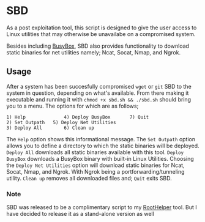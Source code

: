 # SBD
As a post exploitation tool, this script is designed to give the user access to Linux utilities that may otherwise be unavailabe on a compromised system.

Besides including [BusyBox](https://busybox.net/about.html), SBD also provides functionality to download static binaries for net utilities namely; Ncat, Socat, Nmap, and Ngrok.

## Usage

After a system has been succesfully compromised `wget` or `git` SBD to the system in question, depending on what's available. From there making it executable and running it with `chmod +x sbd.sh && ./sbd.sh` should bring you to a menu. The options for which are as follows;

```
1) Help			     4) Deploy BusyBox	     7) Quit
2) Set Outpath	 5) Deploy Net Utilities
3) Deploy All		 6) Clean up
```
The `Help` option shows this informational message. The `Set Outpath` option allows you to define a directory to which the static binaries will be deployed. `Deploy All` downloads all static binaries available with this tool. `Deploy BusyBox` downloads a BusyBox binary with built-in Linux Utilities. Choosing the `Deploy Net Utilities` option will download static binaries for Ncat, Socat, Nmap, and Ngrok. With Ngrok being a portforwarding/tunneling utility. `Clean up` removes all downloaded files and; `Quit` exits SBD.

### Note

SBD was released to be a complimentary script to my [RootHelper](https://github.com/NullArray/RootHelper) tool. But I have decided to release it as a stand-alone version as well
